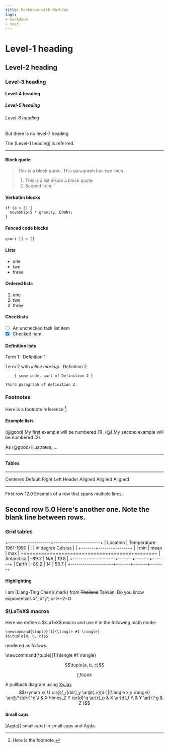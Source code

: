 ```yaml
---
title: Markdown with MathJax
tags:
- markdown
- test
---
```


# Level-1 heading

## Level-2 heading

### Level-3 heading

#### Level-4 heading

##### Level-5 heading

###### Level-6 heading

But there is no level-7 heading

The [Level-1 heading] is referred.

* * * *

#### Block quote

> This is a block quote. This
> paragraph has two lines.
>
> 1. This is a list inside a block quote.
> 2. Second item.

#### Verbatim blocks

    if (a > 3) {
      moveShip(5 * gravity, DOWN);
    }

#### Fenced code blocks

```haskell
qsort [] = []
```

#### Lists

* one
* two
* three

#### Ordered lists

1. one
2. two
3. three

#### Checklists

- [ ] An unchecked task list item
- [x] Checked item

#### Definition lists

Term 1
:   Definition 1

Term 2 with *inline markup*
:   Definition 2

        { some code, part of Definition 2 }

    Third paragraph of definition 2.


### Footnotes

Here is a footnote reference [^1].

[^1]: Here is the footnote.

#### Example lists

(@good)  My first example will be numbered (1).
(@)  My second example will be numbered (2).

As (@good) illustrates, ...

* * * *

#### Tables

-------------------------------------------------------------
 Centered   Default           Right Left
  Header    Aligned         Aligned Aligned
----------- ------- --------------- -------------------------
   First    row                12.0 Example of a row that
                                    spans multiple lines.

  Second    row                 5.0 Here's another one. Note
                                    the blank line between
                                    rows.
-------------------------------------------------------------

### Grid tables

+---------------------+-----------------------+
| Location            | Temperature 1961-1990 |
|                     | in degree Celsius     |
|                     +-------+-------+-------+
|                     | min   | mean  | max   |
+=====================+=======+=======+=======+
| Antarctica          | -89.2 | N/A   | 19.8  |
+---------------------+-------+-------+-------+
| Earth               | -89.2 | 14    | 56.7  |
+---------------------+-------+-------+-------+

#### Highlighting

I am [Liang-Ting Chen]{.mark} from ~~Thailand~~ Taiwan.
Do you know exponentials $x^y$, x^y^, or H~2~O

### $\LaTeX$ macros

Here we define a $\LaTeX$ macro and use it in the following math mode:

    \newcommand{\tuple}[1]{\langle #1 \rangle}
    $$\tuple{a, b, c}$$

rendered as follows:

\newcommand{\tuple}[1]{\langle #1 \rangle}

$$\tuple{a, b, c}$$


$$
\int\,f(x) \mathrm{d}x
$$

A pullback diagram using [XyJax](https://sonoisa.github.io/xyjax/xyjax.html)
$$\xymatrix{
U \ar@/_/[ddr]_y \ar@{.>}[dr]|{\langle x,y \rangle} \ar@/^/[drr]^x \\
 & X \times_Z Y \ar[d]^q \ar[r]_p & X \ar[d]_f \\
 & Y \ar[r]^g & Z
}$$

#### Small caps

[Agda]{.smallcaps} in small caps and Agda.
